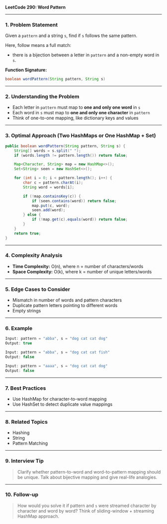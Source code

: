 **LeetCode 290: Word Pattern**

---

### 1. Problem Statement
Given a `pattern` and a string `s`, find if `s` follows the same pattern.

Here, follow means a full match:
- there is a bijection between a letter in `pattern` and a non-empty word in `s`.

**Function Signature:**
```java
boolean wordPattern(String pattern, String s)
```

---

### 2. Understanding the Problem
- Each letter in `pattern` must map to **one and only one word** in `s`
- Each word in `s` must map to **one and only one character** in `pattern`
- Think of one-to-one mapping, like dictionary keys and values

---

### 3. Optimal Approach (Two HashMaps or One HashMap + Set)

```java
public boolean wordPattern(String pattern, String s) {
    String[] words = s.split(" ");
    if (words.length != pattern.length()) return false;

    Map<Character, String> map = new HashMap<>();
    Set<String> seen = new HashSet<>();

    for (int i = 0; i < pattern.length(); i++) {
        char c = pattern.charAt(i);
        String word = words[i];

        if (!map.containsKey(c)) {
            if (seen.contains(word)) return false;
            map.put(c, word);
            seen.add(word);
        } else {
            if (!map.get(c).equals(word)) return false;
        }
    }
    return true;
}
```

---

### 4. Complexity Analysis
- **Time Complexity:** O(n), where n = number of characters/words
- **Space Complexity:** O(k), where k = number of unique letters/words

---

### 5. Edge Cases to Consider
- Mismatch in number of words and pattern characters
- Duplicate pattern letters pointing to different words
- Empty strings

---

### 6. Example
```java
Input: pattern = "abba", s = "dog cat cat dog"
Output: true

Input: pattern = "abba", s = "dog cat cat fish"
Output: false

Input: pattern = "aaaa", s = "dog cat cat dog"
Output: false
```

---

### 7. Best Practices
- Use HashMap for character-to-word mapping
- Use HashSet to detect duplicate value mappings

---

### 8. Related Topics
- Hashing
- String
- Pattern Matching

---

### 9. Interview Tip
> Clarify whether pattern-to-word and word-to-pattern mapping should be unique. Talk about bijective mapping and give real-life analogies.

---

### 10. Follow-up
> How would you solve it if pattern and `s` were streamed character by character and word by word? Think of sliding-window + streaming HashMap approach.

